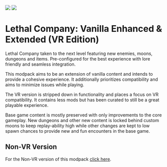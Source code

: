 <img src="https://img.shields.io/badge/version-1.1.4-0AF" /></a>
<img src="https://img.shields.io/badge/lc--version-v49-000" /></a>

# Lethal Company: Vanilla Enhanced & Extended (VR Edition) #

Lethal Company taken to the next level featuring new enemies, moons, dungeons and items. Pre-configured for the best experience with lore friendly and seamless integration.

This modpack aims to be an extension of vanilla content and intends to provide a cohesive experience. It additionally prioritizes compatibility and aims to minimize issues while playing.

The VR version is stripped down in functionality and places a focus on VR compatibility. It contains less mods but has been curated to still be a great playable experience.

Base game content is mostly preserved with only improvements to the core gameplay. New dungeons and other new content is locked behind custom moons to keep replay-ability high while other changes are kept to low spawn chances to provide new and fun encounters in the base game.

## Non-VR Version ##

For the Non-VR version of this modpack [click here](https://thunderstore.io/c/lethal-company/p/zealsprince/VanillaEnhancedExtended/).